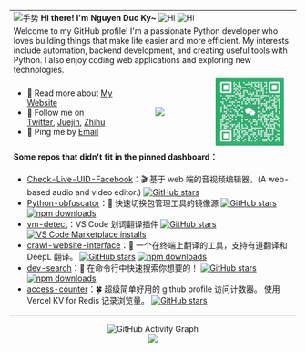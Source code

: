 <div align="center">
  <table>
    <!-- Header -->
    <tr>
      <td colspan="3" align="left">
        <img src="https://media.giphy.com/media/hvRJCLFzcasrR4ia7z/giphy.gif" width="30" alt="手势" />
        <b> Hi there! I'm Nguyen Duc Ky~ </b>
        <img src="https://emojis.slackmojis.com/emojis/images/1588866973/8934/hellokittydance.gif?1588866973" alt="Hi" width="30" />
        <img
          src="https://readme-typing-svg.herokuapp.com?font=DynaPuff&size=20&pause=1000&color=9999FF&center=true&vCenter=true&width=500&height=22&lines=A+passionatePython+developer+based+in+Hanoi.++%F0%9F%91%8B"
          alt="Hi"
          width="400"
        />
      </td>
    </tr>
    <!-- Welcome Message -->
    <tr>
      <td colspan="3" align="left">
        Welcome to my GitHub profile! I'm a passionate Python developer who loves building things that make life easier and more efficient. My interests include automation, backend development, and creating useful tools with Python. I also enjoy coding web applications and exploring new technologies.
      </td>
    </tr>
    <!-- 访问量 -->
    <tr>
      <td align="left">
        <ul>
          <li>👀 Read more about <a target="_blank" href="https://www.whatismy2fa.com/">My Website</a></li>
          <li>
            🌸 Follow me on
            <a target="_blank" href="https://twitter.com/canhsat-tinhiu">Twitter</a>, <a target="_blank" href="https://juejin.cn/user/2858385963749223">Juejin</a>,
            <a target="_blank" href="https://www.zhihu.com/people/rongding">Zhihu</a>
          </li>
          <li>💬 Ping me by <a target="_blank" href="mailto:nguyen00ky@gmail.com">Email</a></li>
        </ul>
      </td>
      <td align="center" width="30%">
        <img src="https://access-counter.vercel.app/api/counter?name=canhsat-tinhiu&theme=006&length=7" />
      </td>
      <td align="center" width="150px">
        <img src="https://raw.githubusercontent.com/canhsat-tinhiu/image-storage/main/canhsat-tinhiu/qr-wechat.jpg" height="120px" />
      </td>
    </tr>
    <!-- repo -->
    <tr>
      <td colspan="3" align="left"><b>Some repos that didn't fit in the pinned dashboard：</b></td>
    </tr>
    <tr>
      <td colspan="3" align="left">
        <ul>
          <li>
            <a target="_blank" href="https://github.com/canhsat-tinhiu/Check-Live-UID-Facebook">Check-Live-UID-Facebook</a>：🎬 基于 web 端的音视频编辑器。(A web-based audio and video editor.)
            <a target="_blank" href="https://github.com/canhsat-tinhiu/Check-Live-UID-Facebook"><img src="https://img.shields.io/github/stars/canhsat-tinhiu/Check-Live-UID-Facebook" alt="GitHub stars" /></a>
          </li>
          <li>
            <a target="_blank" href="https://github.com/canhsat-tinhiu/Python-obfuscator">Python-obfuscator</a>：🦄 快速切换包管理工具的镜像源
            <a target="_blank" href="https://github.com/canhsat-tinhiu/Python-obfuscator"><img src="https://img.shields.io/github/stars/canhsat-tinhiu/Python-obfuscator" alt="GitHub stars" /></a>
            <a target="_blank" href="https://www.npmjs.com/package/Python-obfuscator"
              ><img src="https://img.shields.io/npm/dt/prm-cli?style=flat&label=downloads&color=cb3837&labelColor=cb0000&logo=npm" alt="npm downloads"
            /></a>
          </li>
          <li>
            <a target="_blank" href="https://github.com/canhsat-tinhiu/vm-detect">vm-detect</a>：VS Code 划词翻译插件
            <a target="_blank" href="https://github.com/canhsat-tinhiu/vm-detect"><img src="https://img.shields.io/github/stars/canhsat-tinhiu/vm-detect" alt="GitHub stars" /></a>
            <a target="_blank" href="https://marketplace.visualstudio.com/items?itemName=canhsat-tinhiu.vm-detect"
              ><img src="https://badgen.net/vs-marketplace/i/canhsat-tinhiu.vm-detect" alt="VS Code Marketplace installs"
            /></a>
          </li>
          <li>
            <a target="_blank" href="https://github.com/canhsat-tinhiu/crawl-website-interface">crawl-website-interface</a>：🌈 一个在终端上翻译的工具，支持有道翻译和 DeepL 翻译。
            <a target="_blank" href="https://github.com/canhsat-tinhiu/crawl-website-interface"><img src="https://img.shields.io/github/stars/canhsat-tinhiu/crawl-website-interface" alt="GitHub stars" /></a>
            <a target="_blank" href="https://www.npmjs.com/package/crawl-website-interface"
              ><img src="https://img.shields.io/npm/dt/crawl-website-interface?style=flat&label=downloads&color=cb3837&labelColor=cb0000&logo=npm" alt="npm downloads"
            /></a>
          </li>
          <li>
            <a target="_blank" href="https://github.com/canhsat-tinhiu/dev-search">dev-search</a>：🌸 在命令行中快速搜索你想要的！
            <a target="_blank" href="https://github.com/canhsat-tinhiu/dev-search"><img src="https://img.shields.io/github/stars/canhsat-tinhiu/dev-search" alt="GitHub stars" /></a>
            <a target="_blank" href="https://www.npmjs.com/package/dev-search"
              ><img src="https://img.shields.io/npm/dt/dev-search?style=flat&label=downloads&color=cb3837&labelColor=cb0000&logo=npm" alt="npm downloads"
            /></a>
          </li>
          <li>
            <a target="_blank" href="https://github.com/canhsat-tinhiu/access-counter">access-counter</a>：🍀 超级简单好用的 github profile 访问计数器。 使用 Vercel KV for Redis 记录浏览量。
            <a target="_blank" href="https://github.com/canhsat-tinhiu/access-counter"><img src="https://img.shields.io/github/stars/canhsat-tinhiu/access-counter" alt="GitHub stars" /></a>
          </li>
        </ul>
      </td>
    </tr>
  </table>
  <picture>
    <source media="(prefers-color-scheme: dark)"
      srcset="https://github-readme-activity-graph.vercel.app/graph?username=canhsat-tinhiu&theme=github&height=250" />
    <source media="(prefers-color-scheme: light)"
      srcset="https://github-readme-activity-graph.vercel.app/graph?username=canhsat-tinhiu&bg_color=F6F8FA&color=708090&line=24292e&point=24292e&area=true&hide_border=true&height=250" />
    <img src="https://github-readme-activity-graph.vercel.app/graph?username=canhsat-tinhiu&bg_color=F6F8FA&color=708090&line=24292e&point=24292e&area=true&hide_border=true&height=250" alt="GitHub Activity Graph" />
  </picture>
</div>
<div align="center">
  <img src="https://access-counter.vercel.app/api/counter?name=canhsat-tinhiu&theme=006&length=7" />
</div>


